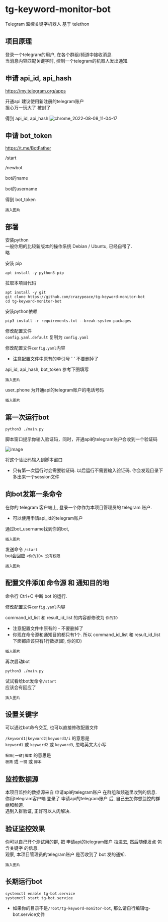 # tg-keyword-monitor-bot
Telegram 监控关键字机器人 基于 telethon

## 项目原理
登录一个telegram的用户, 在各个群组/频道中接收消息.  
当消息内容匹配关键字时, 控制一个telegram的机器人发出通知.

## 申请 api_id, api_hash 

https://my.telegram.org/apps

开通api 建议使用新注册的telegram账户  
担心万一玩大了 被封了

得到 api_id, api_hash
![chrome_2022-08-08_11-04-17](https://user-images.githubusercontent.com/665889/183333531-ea69d6c8-b720-4efa-9c6e-fc31f2b5a252.png)

## 申请 bot_token

https://t.me/BotFather

/start

/newbot

bot的name

bot的username

得到 bot_token

`插入图片`

## 部署

安装python  
一般你用的比较新版本的操作系统 Debian / Ubuntu, 已经自带了.   
略

安装 pip
```
apt install -y python3-pip
```

拉取本项目代码
```
apt install -y git
git clone https://github.com/crazypeace/tg-keyword-monitor-bot
cd tg-keyword-monitor-bot
```

安装python依赖
```
pip3 install -r requirements.txt --break-system-packages
```

修改配置文件  
`config.yaml.default` 复制为 `config.yaml`

修改配置文件`config.yaml`内容

* 注意配置文件中原有的单引号 ' ' 不要删掉了

api_id, api_hash, bot_token 参考下图填写

`插入图片`

user_phone 为开通api的telegram账户的电话号码

`插入图片`

## 第一次运行bot

```
python3 ./main.py
```

脚本窗口提示你输入验证码，同时，开通api的telegram账户会收到一个验证码

![image](https://user-images.githubusercontent.com/665889/183342317-6fd4e4a3-5670-4f97-b09c-11f8236024d8.png)

将这个验证码输入到脚本窗口
* 只有第一次运行时会需要验证码. 以后运行不需要输入验证码. 你会发现目录下多出来一个session文件

## 向bot发第一条命令

在你的 telegram 客户端上, 登录一个你作为本项目管理员的 telegram 账户.
* 可以使用申请api_id的telegram账户

通过bot_username找到你的bot,  

`插入图片`

发送命令 `/start`  
bot会回应 `<你的ID> 没有权限`

`插入图片`

## 配置文件添加 命令源 和 通知目的地

命令行 Ctrl+C 中断 bot 的运行.

修改配置文件`config.yaml`内容

command_id_list 和 result_id_list 的内容都修改为 `你的ID`
* 注意配置文件中原有的 - 不要删掉了
* 你现在命令源和通知目的都只有1个. 所以 command_id_list 和 result_id_list 下面都应该只有1行数据(即, 你的ID)

`插入图片`

再次启动bot
```
python3 ./main.py
```

试试看给bot发命令`/start`  
应该会有回应了

`插入图片`

## 设置关键字

可以通过bot命令交互, 也可以直接修改配置文件

`/keyword1|keyword2|keyword3/i` 的意思是  
`keyword1` 或 `keyword2` 或 `keyword3`, 忽略英文大小写

`极简|一键|脚本` 的意思是  
`极简` 或 `一键` 或 `脚本`

## 监控数据源

本项目监控的数据源来自 申请api的telegram账户 在群组和频道里收到的信息.  
你用telegram客户端 登录了 申请api的telegram账户 后, 自己去加你想监控的群组和频道.  
遇到入群验证, 正好可以人肉解决.

## 验证监控效果

你可以自己开个测试用的群, 把 申请api的telegram账户 拉进去, 然后随便发点 包含关键字 的信息.  
观察, 本项目管理员的telegram账户 是否收到了 bot 发的通知.

`插入图片`

## 长期运行bot

```
systemctl enable tg-bot.service
systemctl start tg-bot.service
```

* 如果你的目录不是`/root/tg-keyword-monitor-bot`, 那么请自行编辑tg-bot.service文件